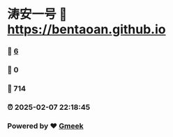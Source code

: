 # 涛安一号 :link: https://bentaoan.github.io 
### :page_facing_up: [6](https://bentaoan.github.io/tag.html) 
### :speech_balloon: 0 
### :hibiscus: 714 
### :alarm_clock: 2025-02-07 22:18:45 
### Powered by :heart: [Gmeek](https://github.com/Meekdai/Gmeek)
